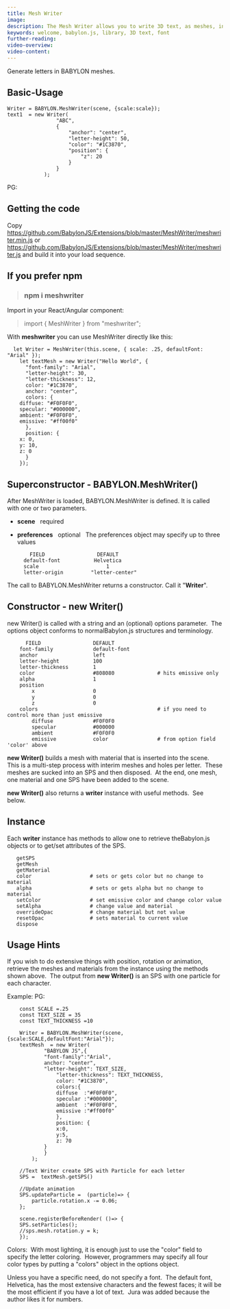 ```yaml
---
title: Mesh Writer
image: 
description: The Mesh Writer allows you to write 3D text, as meshes, in various fonts.
keywords: welcome, babylon.js, library, 3D text, font
further-reading:
video-overview:
video-content:
---
```


Generate letters in BABYLON meshes.

## Basic-Usage

	Writer = BABYLON.MeshWriter(scene, {scale:scale});
	text1  = new Writer( 
	                "ABC",
	                {
	                    "anchor": "center",
	                    "letter-height": 50,
	                    "color": "#1C3870",
	                    "position": {
	                        "z": 20
	                    }
	                }
	            );

PG: <Playground id="#PL752W#150" title="Mesh Writer Example 1" description=""/>

## Getting the code

Copy https://github.com/BabylonJS/Extensions/blob/master/MeshWriter/meshwriter.min.js or https://github.com/BabylonJS/Extensions/blob/master/MeshWriter/meshwriter.js and build it into your load sequence.

## If you prefer npm 

> ### npm i meshwriter

 Import in your React/Angular component:

> import { MeshWriter } from "meshwriter";

With __meshwriter__ you can use MeshWriter directly like this:

	  let Writer = MeshWriter(this.scene, { scale: .25, defaultFont: "Arial" });
	    let textMesh = new Writer("Hello World", {
	      "font-family": "Arial",
	      "letter-height": 30,
	      "letter-thickness": 12,
	      color: "#1C3870",
	      anchor: "center",
	      colors: {
		diffuse: "#F0F0F0",
		specular: "#000000",
		ambient: "#F0F0F0",
		emissive: "#ff00f0"
	      },
	      position: {
		x: 0,
		y: 10,
		z: 0
	      }
	    });


## Superconstructor - BABYLON.MeshWriter()

After MeshWriter is loaded, BABYLON.MeshWriter is defined.  It is called with one or two parameters.
- **scene** &nbsp; required
- **preferences** &nbsp; optional &nbsp; The preferences object may specify up to three values

	      FIELD                 DEFAULT
	    default-font           Helvetica
	    scale                      1
	    letter-origin         "letter-center"

The call to BABYLON.MeshWriter returns a constructor.  Call it "**Writer**".

## Constructor - new Writer()

new Writer() is called with a string and an (optional) options parameter.&nbsp; The options object conforms to normalBabylon.js structures and terminology.

	      FIELD                 DEFAULT
	    font-family             default-font
	    anchor                  left
	    letter-height           100
	    letter-thickness        1
	    color                   #808080              # hits emissive only
	    alpha                   1
	    position
	        x                   0
	        y                   0
	        z                   0
	    colors                                       # if you need to control more than just emissive
	        diffuse             #F0F0F0
	        specular            #000000
	        ambient             #F0F0F0
	        emissive            color                # from option field 'color' above


**new Writer()** builds a mesh with material that is inserted into the scene.&nbsp; This is a multi-step process with interim meshes and holes per letter.&nbsp;  These meshes are sucked into an SPS and then disposed.&nbsp; At the end, one mesh, one material and one SPS have been added to the scene.

**new Writer()** also returns a **writer** instance with useful methods.&nbsp; See below.

## Instance

Each **writer** instance has methods to allow one to retrieve theBabylon.js objects or to get/set attributes of the SPS.

	   getSPS
	   getMesh
	   getMaterial
	   color                   # sets or gets color but no change to material
	   alpha                   # sets or gets alpha but no change to material
	   setColor                # set emissive color and change color value
	   setAlpha                # change value and material
	   overrideOpac            # change material but not value
	   resetOpac               # sets material to current value
	   dispose      

## Usage Hints

If you wish to do extensive things with position, rotation or animation, retrieve the meshes and materials from the instance using the methods shown above.&nbsp; The output from **new Writer()** is an SPS with one particle for each character.

Example:
PG: <Playground id="#PL752W#151" title="Mesh Writer Example 2" description=""/>

	    const SCALE =.25 
	    const TEXT_SIZE = 35
	    const TEXT_THICKNESS =10

	    Writer = BABYLON.MeshWriter(scene, {scale:SCALE,defaultFont:"Arial"});
	    textMesh  = new Writer( 
			    "BABYLON JS",{
				"font-family":"Arial",
				anchor: "center",
				"letter-height": TEXT_SIZE,
				    "letter-thickness": TEXT_THICKNESS,
				    color: "#1C3870",
				    colors:{
				    diffuse  :"#F0F0F0",
				    specular :"#000000",
				    ambient  :"#F0F0F0",
				    emissive :"#ff00f0"   
				    },
				    position: {
					x:0,
					y:5,
					z: 70
				}
			    }
			);

	    //Text Writer create SPS with Particle for each letter
	    SPS =  textMesh.getSPS()    

	    //Update animation
	    SPS.updateParticle =  (particle)=> {
		    particle.rotation.x -= 0.06;
	    };

	    scene.registerBeforeRender( ()=> {
		SPS.setParticles();
		//sps.mesh.rotation.y = k;
	    });  


Colors:&nbsp; With most lighting, it is enough just to use the "color" field to specify the letter coloring.&nbsp; However, programmers may specify all four color types by putting a "colors" object in the options object.

Unless you have a specific need, do not specify a font.&nbsp; The default font, Helvetica, has the most extensive characters and the fewest faces; it will be the most efficient if you have a lot of text.&nbsp; Jura was added because the author likes it for numbers.


